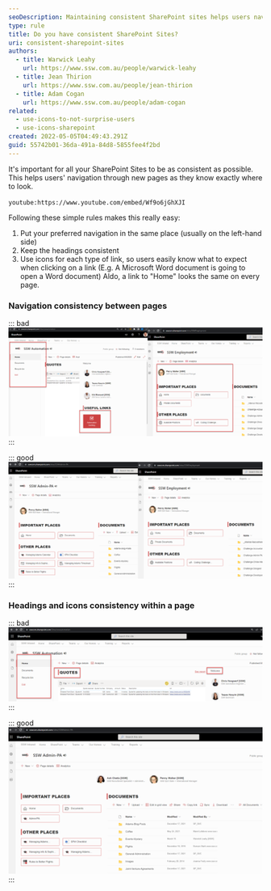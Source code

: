 ```yaml
---
seoDescription: Maintaining consistent SharePoint sites helps users navigate through new pages with ease, thanks to familiar navigation and headings.
type: rule
title: Do you have consistent SharePoint Sites?
uri: consistent-sharepoint-sites
authors:
  - title: Warwick Leahy
    url: https://www.ssw.com.au/people/warwick-leahy
  - title: Jean Thirion
    url: https://www.ssw.com.au/people/jean-thirion
  - title: Adam Cogan
    url: https://www.ssw.com.au/people/adam-cogan
related:
  - use-icons-to-not-surprise-users
  - use-icons-sharepoint
created: 2022-05-05T04:49:43.291Z
guid: 55742b01-36da-491a-84d8-5855fee4f2bd
---
```


It's important for all your SharePoint Sites to be as consistent as possible. This helps users' navigation through new pages as they know exactly where to look.

`youtube:https://www.youtube.com/embed/Wf9o6jGhXJI`

<!--endintro-->

Following these simple rules makes this really easy:

1. Put your preferred navigation in the same place (usually on the left-hand side)
2. Keep the headings consistent
3. Use icons for each type of link, so users easily know what to expect when clicking on a link (E.g. A Microsoft Word document is going to open a Word document) Aldo, a link to "Home" looks the same on every page.

### Navigation consistency between pages

::: bad
![Figure: Bad example - The page on the left has totally different navigation to the page on the right](inconsistent1.png)
:::

::: good
![Figure: Good example - Both pages looking consistent - common navigation elements in the same spot](consistent.png)
:::

### Headings and icons consistency within a page

::: bad
![Figure: Bad example - There are no icons to help users on the left navigation + the headings are the different](inconsistent2.png)
:::

::: good
![Figure: Good example - Icons help users to know what files each link open on the left navigation + the headings are the same](navigation-with-webpart_1710232021932.png)
:::
